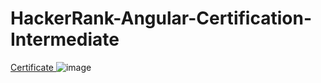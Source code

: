 # HackerRank-Angular-Certification-Intermediate



<a href = "https://www.hackerrank.com/certificates/a6957f343a07"> Certificate </a>
![image](https://github.com/user-attachments/assets/cedcf76e-9bc3-4ec1-8f5b-f8fe208b0722)
